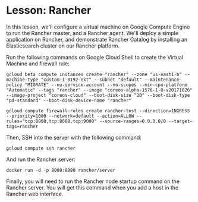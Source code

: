 # Lesson: Rancher
In this lesson, we'll configure a virtual machine on Google Compute Engine to run the Rancher master, and a Rancher agent. We'll deploy a simple application on Rancher, and demonstrate Rancher Catalog by installing an Elasticsearch cluster on our Rancher platform.

Run the following commands on Google Cloud Shell to create the Virtual Machine and firewall rule:
```
gcloud beta compute instances create "rancher" --zone "us-east1-b" --machine-type "custom-1-8192-ext" --subnet "default" --maintenance-policy "MIGRATE" --no-service-account --no-scopes --min-cpu-platform "Automatic" --tags "rancher" --image "coreos-alpha-1576-1-0-v20171026" --image-project "coreos-cloud" --boot-disk-size "20" --boot-disk-type "pd-standard" --boot-disk-device-name "rancher"

gcloud compute firewall-rules create rancher-test --direction=INGRESS --priority=1000 --network=default --action=ALLOW --rules="tcp:8000,tcp:8080,tcp:9000" --source-ranges=0.0.0.0/0 --target-tags=rancher
```

Then, SSH into the server with the following command:
```
gcloud compute ssh rancher
```

And run the Rancher server:
```
docker run -d -p 8080:8080 rancher/server
```

Finally, you will need to run the Rancher node startup command on the Rancher server. You will get this command when you add a host in the Rancher web interface.

